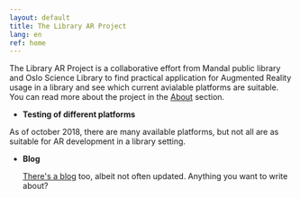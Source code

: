 ```yaml
---
layout: default
title: The Library AR Project
lang: en
ref: home
---
```


The Library AR Project is a collaborative effort from Mandal public library and Oslo Science Library to find practical application for Augmented Reality usage in a library and see which current avialable platforms are suitable.
You can read more about the project in the [About](https://scriptotek.github.io/ar-project/about/) section.

- **Testing of different platforms**

As of october 2018, there are many available platforms, but not all are as suitable for AR development in a library setting.
  

- **Blog**

  [There's a blog](/blog/) too, albeit not often updated. Anything you want to write about?

